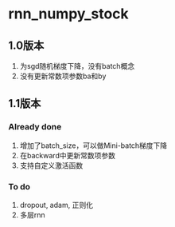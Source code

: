 # rnn_numpy_stock
## 1.0版本
1. 为sgd随机梯度下降，没有batch概念
2. 没有更新常数项参数ba和by

## 1.1版本

### Already done

1. 增加了batch_size，可以做Mini-batch梯度下降
2. 在backward中更新常数项参数
3. 支持自定义激活函数

### To do
1. dropout, adam, 正则化
2. 多层rnn